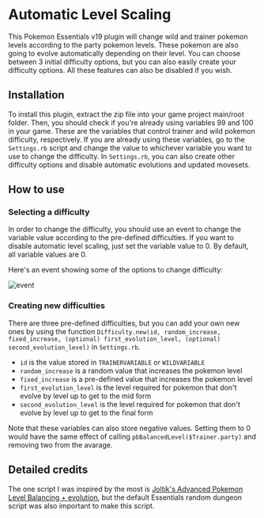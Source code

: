 # Automatic Level Scaling

This Pokemon Essentials v19 plugin will change wild and trainer pokemon levels according to the party pokemon levels. These pokemon are also going to evolve automatically depending on their level. You can choose between 3 initial difficulty options, but you can also easily create your difficulty options. All these features can also be disabled if you wish.

## Installation

To install this plugin, extract the zip file into your game project main/root folder.
Then, you should check if you're already using variables 99 and 100 in your game. These are the variables that control trainer and wild pokemon difficulty, respectively.
If you are already using these variables, go to the `Settings.rb` script and change the value to whichever variable you want to use to change the difficulty.
In `Settings.rb`, you can also create other difficulty options and disable automatic evolutions and updated movesets.

## How to use

### Selecting a difficulty

In order to change the difficulty, you should use an event to change the variable value according to the pre-defined difficulties. If you want to disable automatic level scaling, just set the variable value to 0. By default, all variable values are 0.

Here's an event showing some of the options to change difficulty:

![event](https://user-images.githubusercontent.com/64505839/168475608-3907a7fa-f401-4aec-a05d-8d1a9ffe41b6.png)

### Creating new difficulties

There are three pre-defined difficulties, but you can add your own new ones by using the function `Difficulty.new(id, random_increase, fixed_increase, (optional) first_evolution_level, (optional) second_evolution_level)` in `Settings.rb`.

* `id` is the value stored in `TRAINERVARIABLE` or `WILDVARIABLE`
* `random_increase` is a random value that increases the pokemon level
* `fixed_increase` is a pre-defined value that increases the pokemon level
* `first_evolution_level` is the level required for pokemon that don't evolve by level up to get to the mid form
* `second_evolution_level` is the level required for pokemon that don't evolve by level up to get to the final form

Note that these variables can also store negative values. Setting them to 0 would have the same effect of calling `pbBalancedLevel($Trainer.party)` and removing two from the avarage.

## Detailed credits

The one script I was inspired by the most is [Joltik's Advanced Pokemon Level Balancing + evolution](https://www.pokecommunity.com/showthread.php?t=409828), but the default Essentials random dungeon script was also important to make this script.
